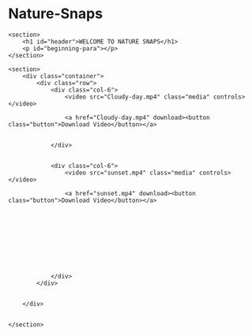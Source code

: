 ﻿# Nature-Snaps
<!DOCTYPE html>
<html lang="en">
<head>
    <meta charset="UTF-8">
    <meta http-equiv="X-UA-Compatible" content="IE=edge">
    <meta name="viewport" content="width=device-width, initial-scale=1.0">
    <title>Nature Snaps</title>
    <link rel="stylesheet" href="bootstrap/css/bootstrap.min.css">
    <link rel="stylesheet" href="style-NS.css">
</head>
<body>
    



    
    <section>
        <h1 id="header">WELCOME TO NATURE SNAPS</h1>
        <p id="beginning-para"></p>
    </section>

    <section>
        <div class="container">
            <div class="row">
                <div class="col-6">
                    <video src="Cloudy-day.mp4" class="media" controls></video>
                
                    <a href="Cloudy-day.mp4" download><button class="button">Download Video</button></a>


                </div>


                <div class="col-6">
                    <video src="sunset.mp4" class="media" controls></video>
                
                    <a href="sunset.mp4" download><button class="button">Download Video</button></a>
                   
                    

                    

                    
                   
                    


                </div>
            </div>
            

        </div>


    </section>

    

    
</body>
</html>
